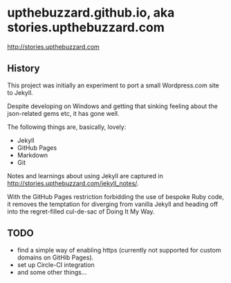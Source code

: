 # upthebuzzard.github.io, aka stories.upthebuzzard.com

http://stories.upthebuzzard.com

## History

This project was initially an experiment to port a small Wordpress.com site to Jekyll.

Despite developing on Windows and getting that sinking feeling about the json-related gems etc, it has gone well.

The following things are, basically, lovely:

* Jekyll
* GitHub Pages
* Markdown
* Git

Notes and learnings about using Jekyll are captured in http://stories.upthebuzzard.com/jekyll_notes/.

With the GitHub Pages restriction forbidding the use of bespoke Ruby code, it removes the temptation for diverging from vanilla Jekyll and heading off into the regret-filled cul-de-sac of Doing It My Way.

## TODO

* find a simple way of enabling https (currently not supported for custom domains on GitHib Pages).
* set up Circle-CI integration
* and some other things...

